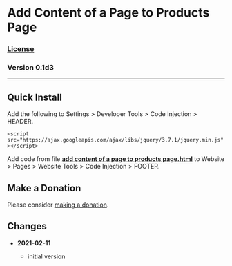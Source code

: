 # Add Content of a Page to Products Page

### [License][99]

### Version 0.1d3

---

## Quick Install

Add the following to Settings > Developer Tools > Code Injection > HEADER.

`<script src="https://ajax.googleapis.com/ajax/libs/jquery/3.7.1/jquery.min.js"></script>`

Add code from file **[add content of a page to products page.html][1]** to
Website > Pages > Website Tools > Code Injection > FOOTER.

## Make a Donation

Please consider [making a donation](https://github.com/tomsWebConsulting/twcsl#make-a-donation).

## Changes

<!-- * **2021-05-19**

  * added a choice of paragraph styles
  * user can set store url slug
  * bumped version to 0.2d0
  -->
* **2021-02-11**

  * initial version

[1]: add%20content%20of%20a%20page%20to%20products%20page.html#L1
[99]: https://github.com/tomsWebConsulting/twcsl/blob/main/LICENSE.txt#L1

